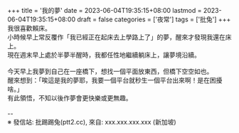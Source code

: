 +++
title = '我的夢'
date = 2023-06-04T19:35:15+08:00
lastmod = 2023-06-04T19:35:15+08:00
draft = false
categories = ['夜常']
tags = ['批兔']
+++
我很喜歡賴床。<br>
小時候早上常反覆作「我已經正在起床去上學路上了」的夢，醒來才發現我還在床上。<br>
現在週末早上處於半夢半醒時，我都任性地繼續躺床上，讓夢境沿續。<br>
<br>
今天早上我夢到自己在一座橋下，想找一個平面放東西，但橋下空空如也。<br>
醒來想到：「唉這是我的夢耶，我要一個平台就秒生一個平台出來啊！是在困擾啥。」<br>
有此領悟，不知以後作夢會更快樂或更無趣。<br>
<br>
--<br>
※ 發信站: 批踢踢兔(ptt2.cc), 來自: xxx.xxx.xxx.xxx (新加坡)<br>
